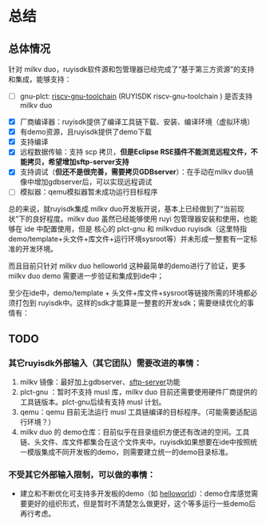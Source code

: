 # 总结

## 总体情况

针对 milkv duo，ruyisdk软件源和包管理器已经完成了“基于第三方资源”的支持和集成，能够支持：

* [ ] gnu-plct: [riscv-gnu-toolchain](https://github.com/ruyisdk/riscv-gnu-toolchain) (RUYISDK riscv-gnu-toolchain ) 是否支持 milkv duo

- [X] 厂商编译器：ruyisdk提供了编译工具链下载、安装、编译环境（虚拟环境）
- [X] 有demo资源，且ruyisdk提供了demo下载
- [X] 支持编译
- [X] 远程数据传输：支持 scp 拷贝，**但是Eclipse RSE插件不能浏览远程文件，不能拷贝，希望增加sftp-server支持**
- [X] 支持调试（**但还不是很完善，需要拷贝GDBserver**）：在手动在milkv duo镜像中增加gdbserver后，可以实现远程调试
- [ ] 模拟器：qemu模拟器暂未成功运行目标程序

总的来说，就ruyisdk集成 milkv duo开发板开说，基本上已经做到了“当前现状”下的良好程度。milkv duo 虽然已经能够使用 ruyi 包管理器安装和使用，也能够在 ide 中配置使用，但是 核心的 plct-gnu 和 milkvduo ruyisdk（这里特指 demo/template+头文件+库文件+运行环境sysroot等）并未形成一整套有一定标准的开发环境。

而且目前只针对 milkv duo helloworld 这种最简单的demo进行了验证，更多milkv duo demo 需要进一步验证和集成到ide中；

至少在ide中，demo/template + 头文件+库文件+sysroot等链接所需的环境都必须打包到 ruyisdk中。这样的sdk才能算是一整套的开发sdk；需要继续优化的事情有：

## TODO

### 其它ruyisdk外部输入（其它团队）需要改进的事情：

1. milkv 镜像：最好加上gdbserver、[sftp-server](https://github.com/milkv-duo/duo-buildroot-sdk/issues/167)功能
2. plct-gnu ：暂时不支持 musl 库，milkv duo 目前还需要使用硬件厂商提供的工具链版本。plct-gnu后续有支持 musl 计划。
3. qemu：qemu 目前无法运行 musl 工具链编译的目标程序。（可能需要适配运行环境？）
4. milkv duo 的 demo仓库：目前似乎在目录组织方便还有改进的空间。工具链、头文件、库文件都集合在这个文件夹中。ruyisdk如果想要在ide中按照统一模版集成不同开发板的demo，则需要建立统一的demo目录标准。

### 不受其它外部输入限制，可以做的事情：

- 建立和不断优化可支持多开发板的demo（如 [helloworld](https://github.com/xijing21/ruyisdkide-demos)）：demo仓库感觉需要更好的组织形式，但是暂时不清楚怎么做更好，这个等多运行一些demo后再行考虑。
